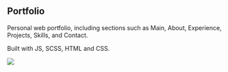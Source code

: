 <h2>Portfolio</h2>

<a>Personal web portfolio, including sections such as Main, About, Experience, Projects, Skills, and Contact.</a>

<a>Built with JS, SCSS, HTML and CSS.</a>

<img src="portfolio.gif">

